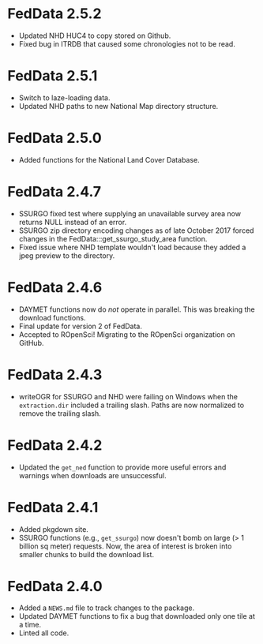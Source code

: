 # FedData 2.5.2
* Updated NHD HUC4 to copy stored on Github.
* Fixed bug in ITRDB that caused some chronologies not to be read.

# FedData 2.5.1
* Switch to laze-loading data.
* Updated NHD paths to new National Map directory structure.

# FedData 2.5.0
* Added functions for the National Land Cover Database.

# FedData 2.4.7
* SSURGO fixed test where supplying an unavailable survey area now returns NULL instead of an error.
* SSURGO zip directory encoding changes as of late October 2017 forced changes in the FedData:::get_ssurgo_study_area function.
* Fixed issue where NHD template wouldn't load because they added a jpeg preview to the directory.

# FedData 2.4.6
* DAYMET functions now do *not* operate in parallel. This was breaking the download functions.
* Final update for version 2 of FedData.
* Accepted to ROpenSci! Migrating to the ROpenSci organization on GitHub.

# FedData 2.4.3
* writeOGR for SSURGO and NHD were failing on Windows when the `extraction.dir` included a trailing slash. Paths are now normalized to remove the trailing slash.

# FedData 2.4.2
* Updated the `get_ned` function to provide more useful errors and warnings when downloads are unsuccessful.

# FedData 2.4.1
* Added pkgdown site.
* SSURGO functions (e.g., `get_ssurgo`) now doesn't bomb on large (> 1 billion sq meter) requests. Now, the area of interest is broken into smaller chunks to build the download list.

# FedData 2.4.0
* Added a `NEWS.md` file to track changes to the package.
* Updated DAYMET functions to fix a bug that downloaded only one tile at a time.
* Linted all code.



